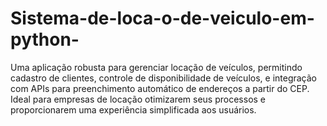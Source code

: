 
# Sistema-de-loca-o-de-veiculo-em-python-
Uma aplicação robusta para gerenciar locação de veículos, permitindo cadastro de clientes, controle de disponibilidade de veículos, e integração com APIs para preenchimento automático de endereços a partir do CEP. Ideal para empresas de locação otimizarem seus processos e proporcionarem uma experiência simplificada aos usuários.
